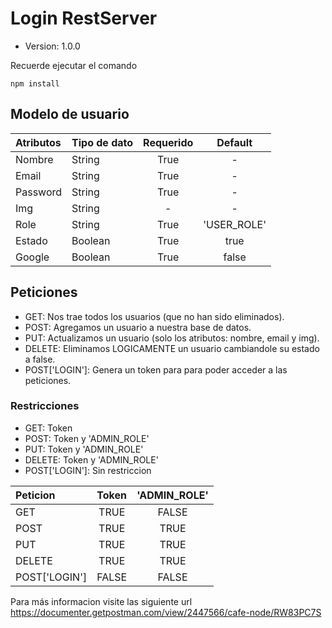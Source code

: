 # Login RestServer

- Version: 1.0.0

Recuerde ejecutar el comando
```
npm install
```
## Modelo de usuario


| Atributos | Tipo de dato | Requerido | Default   |
| :-------- | :----------- | :-------: | :-------: |
| Nombre | String | True | - |
| Email | String | True | - |
| Password | String | True | - |
| Img | String | - | - | - |
| Role | String | True | 'USER_ROLE' |
| Estado | Boolean | True | true |
| Google | Boolean | True | false |

## Peticiones
- GET:           Nos trae todos los usuarios (que no han sido eliminados).
- POST:          Agregamos un usuario a nuestra base de datos.
- PUT:           Actualizamos un usuario (solo los atributos: nombre, email y img).
- DELETE:        Eliminamos LOGICAMENTE un usuario cambiandole su estado a false.
- POST['LOGIN']: Genera un token para para poder acceder a las peticiones.

### Restricciones
- GET:           Token
- POST:          Token y 'ADMIN_ROLE'
- PUT:           Token y 'ADMIN_ROLE'
- DELETE:        Token y 'ADMIN_ROLE'
- POST['LOGIN']: Sin restriccion

| Peticion | Token | 'ADMIN_ROLE' |
| :------- | :---: | :----------: |
| GET | TRUE | FALSE |
| POST | TRUE | TRUE |
| PUT | TRUE | TRUE |
| DELETE | TRUE | TRUE |
| POST['LOGIN'] | FALSE | FALSE |

Para más informacion visite las siguiente url https://documenter.getpostman.com/view/2447566/cafe-node/RW83PC7S
